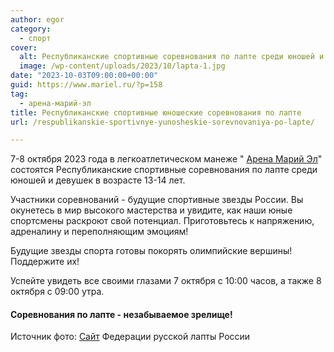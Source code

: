 ```yaml
---
author: egor
category:
  - спорт
cover:
  alt: Республиканские спортивные соревнования по лапте среди юношей и девушек 13-14 лет Арена Марий Эл
  image: /wp-content/uploads/2023/10/lapta-1.jpg
date: "2023-10-03T09:00:00+00:00"
guid: https://www.mariel.ru/?p=158
tag:
  - арена-марий-эл
title: Республиканские спортивные юношеские соревнования по лапте
url: /respublikanskie-sportivnye-yunosheskie-sorevnovaniya-po-lapte/

---
```

7-8 октября 2023 года в легкоатлетическом манеже " [Арена Марий Эл](/arena-marij-el/)" состоятся Республиканские спортивные соревнования по лапте среди юношей и девушек в возрасте 13-14 лет.

Участники соревнований \- будущие спортивные звезды России. Вы окунетесь в мир высокого мастерства и увидите, как наши юные спортсмены раскроют свой потенциал. Приготовьтесь к напряжению, адреналину и переполняющим эмоциям!

Будущие звезды спорта готовы покорять олимпийские вершины! Поддержите их!

Успейте увидеть все своими глазами 7 октября с 10:00 часов, а также 8 октября с 09:00 утра.

#### Соревнования по лапте \- незабываемое зрелище!

Источник фото: [Сайт](https://www.ruslapta.ru/) Федерации русской лапты России
